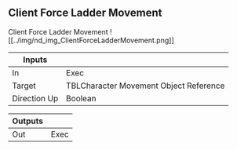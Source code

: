 ## Client Force Ladder Movement
Client Force Ladder Movement
![[../img/nd_img_ClientForceLadderMovement.png]]

|Inputs||
|--|--|
| In | Exec |
| Target | TBLCharacter Movement Object Reference |
| Direction Up | Boolean |

|Outputs||
|--|--|
| Out | Exec |
